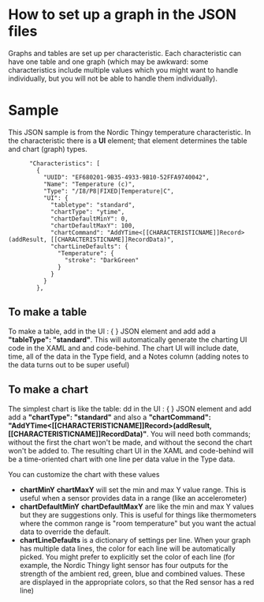 ﻿# How to set up a graph in the JSON files

Graphs and tables are set up per characteristic. Each characteristic can have one table and one graph
(which may be awkward: some characteristics include multiple values which you might want to handle individually,
but you will not be able to handle them individually).


# Sample
This JSON sample is from the Nordic Thingy temperature characteristic. In the characteristic there is a 
**UI** element; that element determines the table and chart (graph) types.

          "Characteristics": [
            {
              "UUID": "EF680201-9B35-4933-9B10-52FFA9740042",
              "Name": "Temperature (c)",
              "Type": "/I8/P8|FIXED|Temperature|C",
              "UI": {
                "tabletype": "standard",
                "chartType": "ytime",
                "chartDefaultMinY": 0,
                "chartDefaultMaxY": 100,
                "chartCommand": "AddYTime<[[CHARACTERISTICNAME]]Record>(addResult, [[CHARACTERISTICNAME]]RecordData)",
                "chartLineDefaults": {
                  "Temperature": {
                    "stroke": "DarkGreen"
                  }
				}
			  }
            },

## To make a table

To make a table, add in the UI : { } JSON element and add add a **"tableType": "standard"**. This will automatically generate
the charting UI code in the XAML and and code-behind. The chart UI will include date, time, all of the data in the Type field, 
and a Notes column (adding notes to the data turns out to be super useful)

## To make a chart

The simplest chart is like the table: dd in the UI : { } JSON element and add add a **"chartType": "standard"** and also 
a **"chartCommand": "AddYTime<[[CHARACTERISTICNAME]]Record>(addResult, [[CHARACTERISTICNAME]]RecordData)"**. You will need both commands;
without the first the chart won't be made, and without the second the chart won't be added to. The resulting chart UI 
in the XAML and code-behind will be a time-oriented chart with one line per data value in the Type data.

You can customize the chart with these values
- **chartMinY** **chartMaxY** will set the min and max Y value range. This is useful when a sensor provides data in a range (like an accelerometer)
- **chartDefaultMinY** **chartDefaultMaxY** are like the min and max Y values but they are suggestions only. This is useful for things like thermometers where the common range is "room temperature" but you want the actual data to override the default.
- **chartLineDefaults** is a dictionary of settings per line. When your graph has multiple data lines, the color for each line will be automatically picked. You might prefer to explicitly set the color of each line (for example, the Nordic Thingy light sensor has four outputs for the strength of the ambient red, green, blue and combined values. These are displayed in the appropriate colors, so that the Red sensor has a red line)